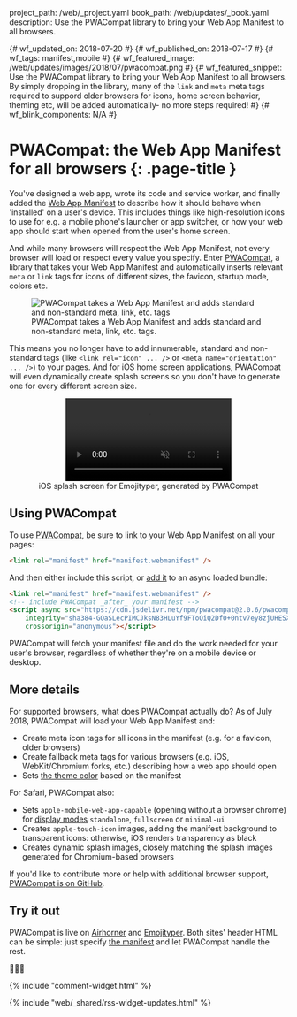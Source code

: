 project_path: /web/_project.yaml
book_path: /web/updates/_book.yaml
description: Use the PWACompat library to bring your Web App Manifest to all browsers.

{# wf_updated_on: 2018-07-20 #}
{# wf_published_on: 2018-07-17 #}
{# wf_tags: manifest,mobile #}
{# wf_featured_image: /web/updates/images/2018/07/pwacompat.png #}
{# wf_featured_snippet: Use the PWACompat library to bring your Web App Manifest to all browsers. By simply dropping in the library, many of the <code>link</code> and <code>meta</code> meta tags required to suppord older browsers for icons, home screen behavior, theming etc, will be added automatically- no more steps required! #}
{# wf_blink_components: N/A #}

# PWACompat: the Web App Manifest for all browsers {: .page-title }

<style>
  figure.figure-center {
    display: flex;
    align-items: center;
    flex-flow: column;
  }
</style>

You've designed a web app, wrote its code and service worker, and finally added the
[Web App Manifest](/web/fundamentals/web-app-manifest/) to describe how it should behave when
'installed' on a user's device. This includes things like high-resolution icons to use for e.g. a
mobile phone's launcher or app switcher, or how your web app should start when opened from the
user's home screen.

And while many browsers will respect the Web App Manifest, not every browser will load or respect
every value you specify. Enter [PWACompat](https://github.com/GoogleChromeLabs/pwacompat), a
library that takes your Web App Manifest and automatically inserts relevant `meta` or `link` tags
for icons of different sizes, the favicon, startup mode, colors etc.

<figure class="figure-center">
  <img src="/web/updates/images/2018/07/webmanifest.png"
       alt="PWACompat takes a Web App Manifest and adds standard and non-standard meta, link, etc. tags" />
  <figcaption>
    PWACompat takes a Web App Manifest and adds standard and non-standard meta, link, etc. tags.
  </figcaption>
</figure>

This means you no longer have to add innumerable, standard and non-standard tags (like `<link rel="icon" ... />`
or `<meta name="orientation" ... />`) to your pages. And for iOS home screen applications, PWACompat
will even dynamically create splash screens so you don't have to generate one for every different
screen size.

<figure class="figure-center">
  <video autoplay muted loop src="/web/updates/images/2018/07/emojityper-ios.mp4"></video>
  <figcaption>iOS splash screen for Emojityper, generated by PWACompat</figcaption>
</figure>

## Using PWACompat

To use [PWACompat](https://github.com/GoogleChromeLabs/pwacompat), be sure to link to your Web App
Manifest on all your pages:

```html
<link rel="manifest" href="manifest.webmanifest" />
```

And then either include this script, or [add it](https://www.npmjs.com/package/pwacompat) to an
async loaded bundle:

```html
<link rel="manifest" href="manifest.webmanifest" />
<!-- include PWACompat _after_ your manifest -->
<script async src="https://cdn.jsdelivr.net/npm/pwacompat@2.0.6/pwacompat.min.js"
    integrity="sha384-GOaSLecPIMCJksN83HLuYf9FToOiQ2Df0+0ntv7ey8zjUHESXhthwvq9hXAZTifA"
    crossorigin="anonymous"></script>
```

PWACompat will fetch your manifest file and do the work needed for your user's browser, regardless of
whether they're on a mobile device or desktop.

## More details

For supported browsers, what does PWACompat actually do? As of July 2018, PWACompat will load your
Web App Manifest and:

* Create meta icon tags for all icons in the manifest (e.g. for a favicon, older browsers)
* Create fallback meta tags for various browsers (e.g. iOS, WebKit/Chromium forks, etc.) describing
  how a web app should open
* Sets [the theme color][theme-color] based on the manifest

[theme-color]: /web/updates/2014/11/Support-for-theme-color-in-Chrome-39-for-Android

For Safari, PWACompat also:

* Sets `apple-mobile-web-app-capable` (opening without a browser chrome) for
  [display modes](/web/fundamentals/web-app-manifest/#display) `standalone`, `fullscreen` or
  `minimal-ui`
* Creates `apple-touch-icon` images, adding the manifest background to transparent icons:
  otherwise, iOS renders transparency as black
* Creates dynamic splash images, closely matching the splash images generated for Chromium-based
  browsers

If you'd like to contribute more or help with additional browser support,
[PWACompat is on GitHub](https://github.com/GoogleChromeLabs/pwacompat).

## Try it out

PWACompat is live on [Airhorner](https://airhorner.com) and
[Emojityper](https://emojityper.com). Both sites' header HTML can be simple: just specify
[the manifest](https://emojityper.com/manifest.json) and let PWACompat handle the rest.

📢🤣🎉

{% include "comment-widget.html" %}

{% include "web/_shared/rss-widget-updates.html" %}
